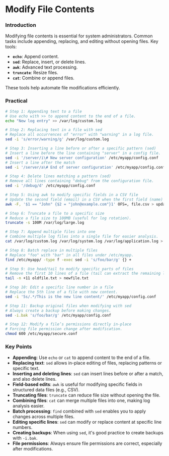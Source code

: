 # Modify File Contents

### Introduction
Modifying file contents is essential for system administrators. Common tasks include appending, replacing, and editing without opening files. Key tools:
- **`echo`**: Append content.
- **`sed`**: Replace, insert, or delete lines.
- **`awk`**: Advanced text processing.
- **`truncate`**: Resize files.
- **`cat`**: Combine or append files.

These tools help automate file modifications efficiently.

### Practical
```bash
# Step 1: Appending text to a file
# Use echo with >> to append content to the end of a file.
echo "New log entry" >> /var/log/custom.log

# Step 2: Replacing text in a file with sed
# Replace all occurrences of "error" with "warning" in a log file.
sed -i 's/error/warning/g' /var/log/custom.log

# Step 3: Inserting a line before or after a specific pattern (sed)
# Insert a line before the line containing "server" in a config file.
sed -i '/server/i\# New server configuration' /etc/myapp/config.conf
# Insert a line after the match
sed -i '/server/a\# End of server configuration' /etc/myapp/config.conf

# Step 4: Delete lines matching a pattern (sed)
# Remove all lines containing "debug" from the configuration file.
sed -i '/debug/d' /etc/myapp/config.conf

# Step 5: Using awk to modify specific fields in a CSV file
# Update the second field (email) in a CSV when the first field (name) matches "John".
awk -F, '$1 == "John" {$2 = "john@example.com"}1' OFS=, file.csv > updated.csv

# Step 6: Truncate a file to a specific size
# Reduce a file size to 100MB (useful for log rotation).
truncate -s 100M /var/log/large.log

# Step 7: Append multiple files into one
# Combine multiple log files into a single file for easier analysis.
cat /var/log/custom.log /var/log/system.log /var/log/application.log > /var/log/all_logs.log

# Step 8: Batch replace in multiple files
# Replace "foo" with "bar" in all files under /etc/myapp.
find /etc/myapp/ -type f -exec sed -i 's/foo/bar/g' {} +

# Step 9: Use head/tail to modify specific parts of files
# Remove the first 10 lines of a file (tail can extract the remaining lines).
tail -n +11 oldfile.txt > newfile.txt

# Step 10: Edit a specific line number in a file
# Replace the 5th line of a file with new content.
sed -i '5s/.*/This is the new line content/' /etc/myapp/config.conf

# Step 11: Backup original files when modifying with sed
# Always create a backup before making changes.
sed -i.bak 's/foo/bar/g' /etc/myapp/config.conf

# Step 12: Modify a file’s permissions directly in-place
# Forcing file permission change after modification.
chmod 600 /etc/myapp/secure.conf

```

### Key Points
- **Appending**: Use `echo` or `cat` to append content to the end of a file.
- **Replacing text**: `sed` allows in-place editing of files, replacing patterns or specific text.
- **Inserting and deleting lines**: `sed` can insert lines before or after a match, and also delete lines.
- **Field-based edits**: `awk` is useful for modifying specific fields in structured data files (e.g., CSV).
- **Truncating files**: `truncate` can reduce file size without opening the file.
- **Combining files**: `cat` can merge multiple files into one, making log analysis easier.
- **Batch processing**: `find` combined with `sed` enables you to apply changes across multiple files.
- **Editing specific lines**: `sed` can modify or replace content at specific line numbers.
- **Creating backups**: When using `sed`, it's good practice to create backups with `-i.bak`.
- **File permissions**: Always ensure file permissions are correct, especially after modifications.
